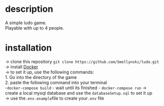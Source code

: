 # description

A simple ludo game. </br>
Playable with up to 4 people.

# installation

-> clone this repository ```git clone https://github.com/Smellynski/ludo.git``` </br>
-> install [Docker](https://www.docker.com/) </br>
-> to set it up, use the following commands: </br>
    1.  Go into the directory of the game </br>
    2.  paste the following command into your terminal </br>
        -```docker-compose build``` 
            - wait until its finished 
        - ```docker-compose run``` 
-> create a local mysql database and use the `databaseSetup.sql` to set it up</br>
-> use the`.env.example`file to create your`.env` file
    
